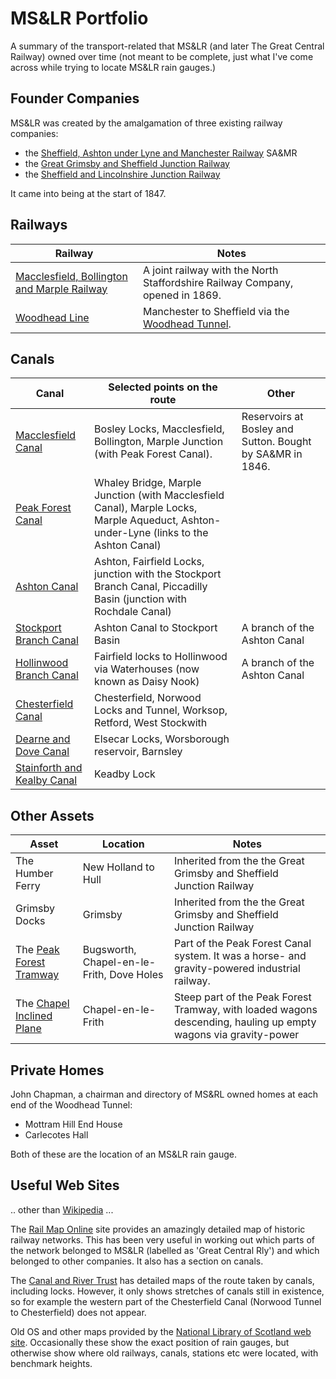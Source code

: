 # MS&LR Portfolio

A summary of the transport-related that MS&LR (and later The Great Central Railway) owned over time (not meant to be complete, just what I've come across while trying to locate MS&LR rain gauges.)

## Founder Companies

MS&LR was created by the amalgamation of three existing railway companies:

* the [Sheffield, Ashton under Lyne and Manchester Railway](https://en.wikipedia.org/wiki/Sheffield,_Ashton-under-Lyne_and_Manchester_Railway) SA&MR
* the [Great Grimsby and Sheffield Junction Railway](https://en.wikipedia.org/wiki/Great_Grimsby_and_Sheffield_Junction_Railway)
* the [Sheffield and Lincolnshire Junction Railway](https://en.wikipedia.org/wiki/Sheffield_and_Lincolnshire_Junction_Railway)

It came into being at the start of 1847.

## Railways

|Railway|Notes|
|-------|-----|
|[Macclesfield, Bollington and Marple Railway](https://en.wikipedia.org/wiki/Macclesfield,_Bollington_and_Marple_Railway)| A joint railway with the North Staffordshire Railway Company, opened in 1869.|
|[Woodhead Line](https://en.wikipedia.org/wiki/Woodhead_line)|Manchester to Sheffield via the [Woodhead Tunnel](https://en.wikipedia.org/wiki/Woodhead_Tunnel).|

## Canals

| Canal | Selected points on the route |Other|
|-----|-----|------|
|[Macclesfield Canal](https://en.wikipedia.org/wiki/Macclesfield_Canal)|Bosley Locks, Macclesfield, Bollington, Marple Junction (with Peak Forest Canal). | Reservoirs at Bosley and Sutton. Bought by SA&MR in 1846. |
|[Peak Forest Canal](https://en.wikipedia.org/wiki/Peak_Forest_Canal)|Whaley Bridge, Marple Junction (with Macclesfield Canal), Marple Locks, Marple Aqueduct, Ashton-under-Lyne (links to the Ashton Canal)|
|[Ashton Canal](https://en.wikipedia.org/wiki/Ashton_Canal)|Ashton, Fairfield Locks, junction with the Stockport Branch Canal, Piccadilly Basin (junction with Rochdale Canal)|
|[Stockport Branch Canal](https://en.wikipedia.org/wiki/Stockport_Branch_Canal)| Ashton Canal to Stockport Basin|A branch of the Ashton Canal|
|[Hollinwood Branch Canal](https://en.wikipedia.org/wiki/Hollinwood_Branch_Canal)|Fairfield locks to Hollinwood via Waterhouses (now known as Daisy Nook)|A branch of the Ashton Canal|
|[Chesterfield Canal](https://en.wikipedia.org/wiki/Chesterfield_Canal)|Chesterfield, Norwood Locks and Tunnel, Worksop, Retford, West Stockwith|
|[Dearne and Dove Canal](https://en.wikipedia.org/wiki/Dearne_and_Dove_Canal)|Elsecar Locks, Worsborough reservoir, Barnsley|
|[Stainforth and Kealby Canal](https://en.wikipedia.org/wiki/Stainforth_and_Keadby_Canal)|Keadby Lock|

## Other Assets

| Asset | Location | Notes |
|-----|-----|-----|
|The Humber Ferry|New Holland to Hull|Inherited from the the Great Grimsby and Sheffield Junction Railway|
|Grimsby Docks|Grimsby|Inherited from the the Great Grimsby and Sheffield Junction Railway|
|The [Peak Forest Tramway](https://en.wikipedia.org/wiki/Peak_Forest_Tramway)|Bugsworth, Chapel-en-le-Frith, Dove Holes|Part of the Peak Forest Canal system. It was a horse- and gravity-powered industrial railway.
|The [Chapel Inclined Plane](https://en.wikipedia.org/wiki/Chapel_inclined_plane)|Chapel-en-le-Frith|Steep part of the Peak Forest Tramway, with loaded wagons descending, hauling up empty wagons via gravity-power|

## Private Homes

John Chapman, a chairman and directory of MS&RL owned homes at each end of the Woodhead Tunnel:
* Mottram Hill End House
* Carlecotes Hall

Both of these are the location of an MS&LR rain gauge. 

## Useful Web Sites

.. other than [Wikipedia](https://en.wikipedia.org/) ...

The [Rail Map Online](http://www.railmaponline.com/UKIEMap.php) site provides an amazingly detailed map of historic railway networks. This has been very useful in working out which parts of the network belonged to MS&LR (labelled as 'Great Central Rly') and which belonged to other companies. It also has a section on canals.

The [Canal and River Trust](https://canalrivertrust.org.uk/enjoy-the-waterways/canal-and-river-network) has detailed maps of the route taken by canals, including locks. However, it only shows stretches of canals still in existence, so for example the western part of the Chesterfield Canal (Norwood Tunnel to Chesterfield) does not appear.

Old OS and other maps provided by the [National Library of Scotland web site](https://maps.nls.uk/). Occasionally these show the exact position of rain gauges, but otherwise show where old railways, canals, stations etc were located, with benchmark heights.





